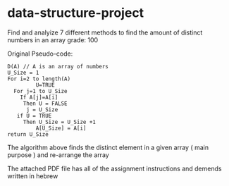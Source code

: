 # data-structure-project
Find and analyize 7 different methods to find the amount of distinct numbers in an array
grade: 100

Original Pseudo-code:
```
D(A) // A is an array of numbers
U_Size = 1
For i=2 to length(A)
         U=TRUE
  For j=1 to U_Size
    If A[j]=A[i]
     Then U = FALSE
      j = U_Size
   if U = TRUE
     Then U_Size = U_Size +1   
         A[U_Size] = A[i]
return U_Size
```

The algorithm above finds the distinct element in a given array ( main purpose ) and re-arrange the array

The attached PDF file has all of the assignment instructions and demends written in hebrew

